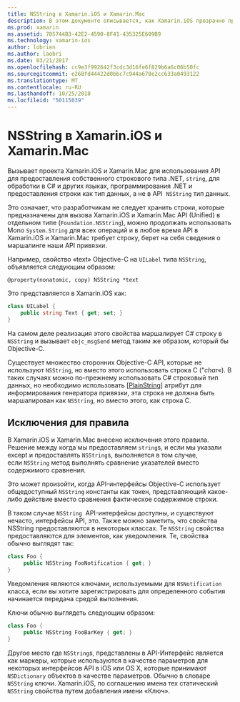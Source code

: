 ```yaml
---
title: NSString в Xamarin.iOS и Xamarin.Mac
description: В этом документе описывается, как Xamarin.iOS прозрачно преобразует объекты NSString C# строковыми объектами, в том случае, если этого не происходит.
ms.prod: xamarin
ms.assetid: 785744B3-42E2-4590-8F41-435325E609B9
ms.technology: xamarin-ios
author: lobrien
ms.author: laobri
ms.date: 03/21/2017
ms.openlocfilehash: cc9e3f992642f3cdc3d16fe6f829b6a6c06b50fc
ms.sourcegitcommit: e268fd44422d0bbc7c944a678e2cc633a0493122
ms.translationtype: MT
ms.contentlocale: ru-RU
ms.lasthandoff: 10/25/2018
ms.locfileid: "50115039"
---
```

# <a name="nsstring-in-xamarinios-and-xamarinmac"></a>NSString в Xamarin.iOS и Xamarin.Mac

Вызывает проекта Xamarin.iOS и Xamarin.Mac для использования API для предоставления собственного строкового типа .NET, `string`, для обработки в C# и других языках, программирования .NET и предоставления строки как тип данных, а не в API  `NSString` тип данных.

Это означает, что разработчикам не следует хранить строки, которые предназначены для вызова Xamarin.iOS и Xamarin.Mac API (Unified) в отдельном типе (`Foundation.NSString`), можно продолжать использовать Mono `System.String` для всех операций и в любое время API в Xamarin.iOS и Xamarin.Mac требует строку, берет на себя сведения о маршалинге наши API привязки.

Например, свойство «text» Objective-C на `UILabel` типа `NSString`, объявляется следующим образом:

```objc
@property(nonatomic, copy) NSString *text
```

Это представляется в Xamarin.iOS как:

```csharp
class UILabel {
    public string Text { get; set; }
}
```

На самом деле реализация этого свойства маршалирует C# строку в `NSString` и вызывает `objc_msgSend` метод таким же образом, который бы Objective-C.

Существует множество сторонних Objective-C API, которые не используют `NSString`, но вместо этого использовать строка C ("*char*«). В таких случаях можно по-прежнему использовать C# строковый тип данных, но необходимо использовать [[PlainString]](~/cross-platform/macios/binding/objective-c-libraries.md) атрибут для информирования генератора привязки, эта строка не должна быть маршалирован как `NSString`, но вместо этого, как строка C.

 <a name="Exceptions_to_the_Rule" />

## <a name="exceptions-to-the-rule"></a>Исключения для правила

В Xamarin.iOS и Xamarin.Mac внесено исключения этого правила. Решение между когда мы предоставляем `string`s, и если мы указали except и предоставлять `NSString`s, выполняется в том случае, если `NSString` метод выполнять сравнение указателей вместо содержимого сравнения.

Это может произойти, когда API-интерфейсы Objective-C использует общедоступный `NSString` константы как токен, представляющий какое-либо действие вместо сравнения фактическое содержимое строки.

В таком случае `NSString`  API-интерфейсы доступны, и существуют нечасто, интерфейсы API, это. Также можно заметить, что свойства NSString предоставляются в некоторых классах. Те `NSString` свойства предоставляются для элементов, как уведомления. Те, свойства обычно выглядят так:

```csharp
class Foo {
     public NSString FooNotification { get; }
}
```
Уведомления являются ключами, используемыми для `NSNotification` класса, если вы хотите зарегистрировать для определенного события начинается передача средой выполнения.

Ключи обычно выглядеть следующим образом:

```csharp
class Foo {
     public NSString FooBarKey { get; }
}
```

Другое место где `NSString`s, представлены в API-Интерфейс является как маркеры, которые используются в качестве параметров для некоторых интерфейсов API в iOS или OS X, которые принимают `NSDictionary` объектов в качестве параметров. Обычно в словаре `NSString` ключи. Xamarin.iOS, по соглашению имена тех статический `NSString` свойства путем добавления имени «Ключ».

